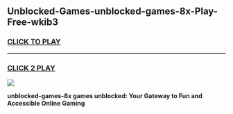
## Unblocked-Games-unblocked-games-8x-Play-Free-wkib3
<h3>
<a href="https://premium76.site?title=unblocked-games-8x&ref=15A">CLICK TO PLAY</a></h3>
<hr>

<h3>
<a href="https://premium76.site?title=unblocked-games-8x&ref=15A">CLICK 2 PLAY</a>
  
</h3>

<a href="https://premium76.site?title=unblocked-games-8x&ref=15A"><img src="https://clearcache.store/games.png"></a>


**unblocked-games-8x games unblocked: Your Gateway to Fun and Accessible Online Gaming**
